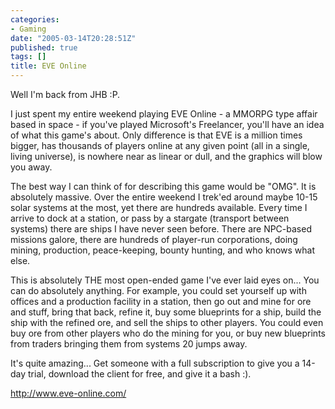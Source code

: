 ```yaml
---
categories:
- Gaming
date: "2005-03-14T20:28:51Z"
published: true
tags: []
title: EVE Online
---
```


Well I'm back from JHB :P.

I just spent my entire weekend playing EVE Online - a MMORPG type affair
based in space - if you've played Microsoft's Freelancer, you'll have an
idea of what this game's about. Only difference is that EVE is a million
times bigger, has thousands of players online at any given point (all in
a single, living universe), is nowhere near as linear or dull, and the
graphics will blow you away.

The best way I can think of for describing this game would be "OMG". It
is absolutely massive. Over the entire weekend I trek'ed around maybe
10-15 solar systems at the most, yet there are hundreds available. Every
time I arrive to dock at a station, or pass by a stargate (transport
between systems) there are ships I have never seen before. There are
NPC-based missions galore, there are hundreds of player-run
corporations, doing mining, production, peace-keeping, bounty hunting,
and who knows what else.

This is absolutely THE most open-ended game I've ever laid eyes on...
You can do absolutely anything. For example, you could set yourself up
with offices and a production facility in a station, then go out and
mine for ore and stuff, bring that back, refine it, buy some blueprints
for a ship, build the ship with the refined ore, and sell the ships to
other players. You could even buy ore from other players who do the
mining for you, or buy new blueprints from traders bringing them from
systems 20 jumps away.

It's quite amazing... Get someone with a full subscription to give you a
14-day trial, download the client for free, and give it a bash :).

<http://www.eve-online.com/>
